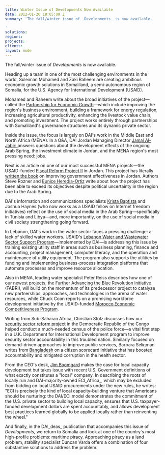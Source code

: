 ```yaml
---
title: Winter Issue of Developments Now Available
date: 2012-01-26 18:05:00 Z
summary: 'The fall/winter issue of _Developments_ is now available.

'
solutions: 
regions: 
projects: 
clients: 
layout: node
---
```


The fall/winter issue of _Developments_ is now available.

Heading up a team in one of the most challenging environments in the world, Suleiman Mohamed and Zaki Raheem are creating ambitious economic growth solutions in Somaliland, a semi-autonomous region of Somalia, for the U.S. Agency for International Development (USAID).

Mohamed and Raheem write about the broad initiatives of the project—called the [Partnership for Economic Growth][1]—which include improving the region's business environment, building a framework for energy regulation, increasing agricultural productivity, enhancing the livestock value chain, and promoting investment. The project works entirely through partnerships with Somaliland's governance structures and its dynamic private sector.

Inside the issue, the focus is largely on DAI's work in the Middle East and North Africa (MENA). In a Q&A, DAI Jordan Managing Director [Jamal Al-Jabiri ][2]answers questions about the development effects of the ongoing Arab Spring, the investment climate in Jordan, and the MENA region's most pressing need: jobs.

Next is an article on one of our most successful MENA projects—the USAID-funded [Fiscal Reform Project II][3] in Jordan. This project has literally [written the book][4] on improving government effectiveness in Jordan. Authors Steve Rozner and [Eunice Heredia-Ortiz][5] write about how the project has been able to exceed its objectives despite political uncertainty in the region due to the Arab Spring.

DAI's information and communications specialists [Krista Baptista][6] and Joshua Haynes (who now works as a USAID fellow on Internet freedom initiatives) reflect on the use of social media in the Arab Spring—specifically in Tunisia and Libya—and, more importantly, on the use of social media in civil society strengthening going forward.

In Lebanon, DAI's work in the water sector faces a pressing challenge: a lack of skilled water workers. USAID's [Lebanon Water and Wastewater Sector Support Program][7]—implemented by DAI—is addressing this issue by training existing utility staff in areas such as business planning, finance and accounting, project management, computer literacy, and the operation and maintenance of utility equipment. The program also supports the utilities by funding and implementing business-process integration platforms that automate processes and improve resource allocation.

Also in MENA, leading water specialist Peter Reiss describes how one of our newest projects, the [Further Advancing the Blue Revolution Initiative ][8](FABRI), will build on the momentum of its predecessor project to catalyze new partnerships, approaches, and technologies in the arena of water resources, while Chuck Coon reports on a promising workforce development initiative by the USAID-funded [Morocco Economic Competitiveness Program][9].

Writing from Sub-Saharan Africa, Christian Stolz discusses how our [security sector reform project][10] in the Democratic Republic of the Congo helped conduct a much-needed census of the police force—a vital first step in a U.K. Department for International Development program to improve security sector accountability in this troubled nation. Similarly focused on demand-driven approaches to improve public services, Barbara Seligman writes from [Bangladesh][11] on a citizen scorecard initiative that has boosted accountability and mitigated corruption in the health sector.

From the CEO's desk, [Jim Boomgard][12] makes the case for local capacity development but takes issue with recent U.S. Government definitions of what exactly constitutes a "local" company. In describing the roots of locally run and DAI-majority-owned ECI_Africa_, which may be excluded from bidding on local USAID procurements under the new rules, he writes: "ECI is precisely the kind of local capacity-building venture that Americans should be nurturing: the DAI/ECI model demonstrates the commitment of the U.S. private sector to building local capacity, ensures that U.S. taxpayer-funded development dollars are spent accountably, and allows development best practices learned globally to be applied locally rather than reinventing the wheel."

And finally, in the DAI_deas_ publication that accompanies this issue of _Developments_, we return to Somalia and look at one of the country's most high-profile problems: maritime piracy. Approaching piracy as a land problem, stability specialist Duncan Varda offers a combination of four substantive solutions to address the problem.


[1]: /our-work/projects/somalia-partnership-economic-growth-program
[2]: /who-we-are/our-team/jamal-al-jabiri
[3]: /our-work/projects/jordan-fiscal-reform-project-ii-frp-ii
[4]: http://www.frp2.org/english/PublicExpenditurePerspectives.aspx
[5]: /who-we-are/our-team/eunice-heredia-ortiz
[6]: /who-we-are/our-team/krista-baptista
[7]: /our-work/projects/lebanon-water-and-wastewater-sector-support-lwwss
[8]: /our-work/projects/middle-east-and-north-africa-further-advancing-blue-revolution-initiative-fabri
[9]: /our-work/projects/morocco-economic-competitiveness-project-mec
[10]: /our-work/projects/democratic-republic-congo-security-sector-accountability-and-police-reform
[11]: /our-work/projects/bangladesh-promoting-governance-accountability-transparency-and-integrity-progati
[12]: /who-we-are/leadership/james-boomgard
